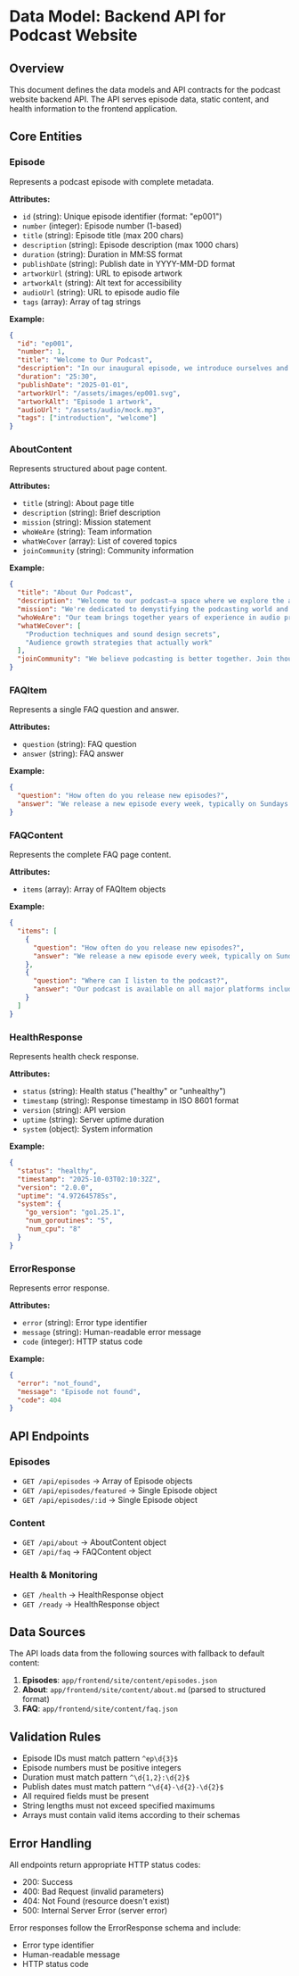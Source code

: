 # Data Model: Backend API for Podcast Website

## Overview

This document defines the data models and API contracts for the podcast website backend API. The API serves episode data, static content, and health information to the frontend application.

## Core Entities

### Episode

Represents a podcast episode with complete metadata.

**Attributes:**
- `id` (string): Unique episode identifier (format: "ep001")
- `number` (integer): Episode number (1-based)
- `title` (string): Episode title (max 200 chars)
- `description` (string): Episode description (max 1000 chars)
- `duration` (string): Duration in MM:SS format
- `publishDate` (string): Publish date in YYYY-MM-DD format
- `artworkUrl` (string): URL to episode artwork
- `artworkAlt` (string): Alt text for accessibility
- `audioUrl` (string): URL to episode audio file
- `tags` (array): Array of tag strings

**Example:**
```json
{
  "id": "ep001",
  "number": 1,
  "title": "Welcome to Our Podcast",
  "description": "In our inaugural episode, we introduce ourselves and share what you can expect from this podcast.",
  "duration": "25:30",
  "publishDate": "2025-01-01",
  "artworkUrl": "/assets/images/ep001.svg",
  "artworkAlt": "Episode 1 artwork",
  "audioUrl": "/assets/audio/mock.mp3",
  "tags": ["introduction", "welcome"]
}
```

### AboutContent

Represents structured about page content.

**Attributes:**
- `title` (string): About page title
- `description` (string): Brief description
- `mission` (string): Mission statement
- `whoWeAre` (string): Team information
- `whatWeCover` (array): List of covered topics
- `joinCommunity` (string): Community information

**Example:**
```json
{
  "title": "About Our Podcast",
  "description": "Welcome to our podcast—a space where we explore the art, science, and business of audio storytelling.",
  "mission": "We're dedicated to demystifying the podcasting world and providing actionable insights for creators at every stage of their journey.",
  "whoWeAre": "Our team brings together years of experience in audio production, content creation, and digital media.",
  "whatWeCover": [
    "Production techniques and sound design secrets",
    "Audience growth strategies that actually work"
  ],
  "joinCommunity": "We believe podcasting is better together. Join thousands of creators who tune in each week to level up their craft."
}
```

### FAQItem

Represents a single FAQ question and answer.

**Attributes:**
- `question` (string): FAQ question
- `answer` (string): FAQ answer

**Example:**
```json
{
  "question": "How often do you release new episodes?",
  "answer": "We release a new episode every week, typically on Sundays. Occasionally, we'll drop bonus episodes or special interviews between our regular schedule."
}
```

### FAQContent

Represents the complete FAQ page content.

**Attributes:**
- `items` (array): Array of FAQItem objects

**Example:**
```json
{
  "items": [
    {
      "question": "How often do you release new episodes?",
      "answer": "We release a new episode every week, typically on Sundays."
    },
    {
      "question": "Where can I listen to the podcast?",
      "answer": "Our podcast is available on all major platforms including Apple Podcasts, Spotify, Google Podcasts, and directly on this website."
    }
  ]
}
```

### HealthResponse

Represents health check response.

**Attributes:**
- `status` (string): Health status ("healthy" or "unhealthy")
- `timestamp` (string): Response timestamp in ISO 8601 format
- `version` (string): API version
- `uptime` (string): Server uptime duration
- `system` (object): System information

**Example:**
```json
{
  "status": "healthy",
  "timestamp": "2025-10-03T02:10:32Z",
  "version": "2.0.0",
  "uptime": "4.972645785s",
  "system": {
    "go_version": "go1.25.1",
    "num_goroutines": "5",
    "num_cpu": "8"
  }
}
```

### ErrorResponse

Represents error response.

**Attributes:**
- `error` (string): Error type identifier
- `message` (string): Human-readable error message
- `code` (integer): HTTP status code

**Example:**
```json
{
  "error": "not_found",
  "message": "Episode not found",
  "code": 404
}
```

## API Endpoints

### Episodes
- `GET /api/episodes` → Array of Episode objects
- `GET /api/episodes/featured` → Single Episode object
- `GET /api/episodes/:id` → Single Episode object

### Content
- `GET /api/about` → AboutContent object
- `GET /api/faq` → FAQContent object

### Health & Monitoring
- `GET /health` → HealthResponse object
- `GET /ready` → HealthResponse object

## Data Sources

The API loads data from the following sources with fallback to default content:

1. **Episodes**: `app/frontend/site/content/episodes.json`
2. **About**: `app/frontend/site/content/about.md` (parsed to structured format)
3. **FAQ**: `app/frontend/site/content/faq.json`

## Validation Rules

- Episode IDs must match pattern `^ep\d{3}$`
- Episode numbers must be positive integers
- Duration must match pattern `^\d{1,2}:\d{2}$`
- Publish dates must match pattern `^\d{4}-\d{2}-\d{2}$`
- All required fields must be present
- String lengths must not exceed specified maximums
- Arrays must contain valid items according to their schemas

## Error Handling

All endpoints return appropriate HTTP status codes:
- 200: Success
- 400: Bad Request (invalid parameters)
- 404: Not Found (resource doesn't exist)
- 500: Internal Server Error (server error)

Error responses follow the ErrorResponse schema and include:
- Error type identifier
- Human-readable message
- HTTP status code
